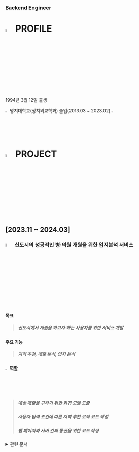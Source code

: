 ### Backend Engineer

# <img src="https://github.com/Tarikul-Islam-Anik/Animated-Fluent-Emojis/blob/master/Emojis/People/Technologist.png" alt="profile" width="5%"> PROFILE
 
 1994년 3월 12일 출생
 
 <img src="https://github.com/Tarikul-Islam-Anik/Animated-Fluent-Emojis/blob/master/Emojis/Travel%20and%20places/School.png" alt="Eyes" width="2%" /> 명지대학교(정치외교학과) 졸업(2013.03 ~ 2023.02)
 <img src="https://github.com/Tarikul-Islam-Anik/Animated-Fluent-Emojis/blob/master/Emojis/Travel%20and%20places/School.png" alt="Eyes" width="2%" /> 
 
 
# <img src="https://github.com/Tarikul-Islam-Anik/Animated-Fluent-Emojis/blob/master/Emojis/Objects/Spiral%20Notepad.png" alt="profile" width="5%"> PROJECT

## [2023.11 ~ 2024.03]

### <img src="https://github.com/Tarikul-Islam-Anik/Animated-Fluent-Emojis/blob/master/Emojis/Travel%20and%20places/Hospital.png" alt="profile" width="5%"> 신도시의 성공적인 병·의원 개원을 위한 입지분석 서비스

#### 목표 
>##### 신도시에서 개원을 하고자 하는 사용자를 위한 서비스 개발

#### 주요 기능
>##### 지역 추천, 매출 분석, 입지 분석

#### <img src="https://github.com/Tarikul-Islam-Anik/Animated-Fluent-Emojis/blob/master/Emojis/Hand%20gestures/Backhand%20Index%20Pointing%20Right%20Light%20Skin%20Tone.png" alt="Eyes" width="2%" />  역할
>##### 예상 매출을 구하기 위한 회귀 모델 도출
>
>##### 사용자 입력 조건에 따른 지역 추천 로직 코드 작성
>
>##### 웹 페이지와 서버 간의 통신을 위한 코드 작성
<details>
  <summary>관련 문서</summary>
  <details>
    <summary>화면 설계서</summary>
    
  </details>
</details>    
